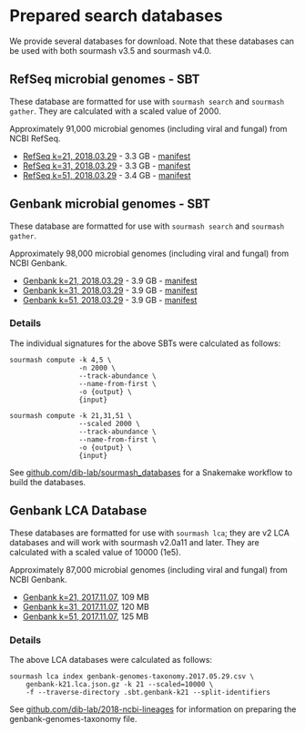 # Prepared search databases

We provide several databases for download. Note that these databases can
be used with both sourmash v3.5 and sourmash v4.0.

## RefSeq microbial genomes - SBT

These database are formatted for use with `sourmash search` and
`sourmash gather`. They are calculated with a scaled value of 2000.

Approximately 91,000 microbial genomes (including viral and fungal)
from NCBI RefSeq.

* [RefSeq k=21, 2018.03.29][0] - 3.3 GB - [manifest](https://osf.io/wamfk/download)
* [RefSeq k=31, 2018.03.29][1] - 3.3 GB - [manifest](https://osf.io/x3aut/download)
* [RefSeq k=51, 2018.03.29][2] - 3.4 GB - [manifest](https://osf.io/zpkau/download)

## Genbank microbial genomes - SBT

These database are formatted for use with `sourmash search` and
`sourmash gather`.

Approximately 98,000 microbial genomes (including viral and fungal)
from NCBI Genbank.

* [Genbank k=21, 2018.03.29][3] - 3.9 GB - [manifest](https://osf.io/vm5kb/download)
* [Genbank k=31, 2018.03.29][4] - 3.9 GB - [manifest](https://osf.io/p87ec/download)
* [Genbank k=51, 2018.03.29][5] - 3.9 GB - [manifest](https://osf.io/cbxg9/download)

### Details

The individual signatures for the above SBTs were calculated as follows:

```
sourmash compute -k 4,5 \
                 -n 2000 \
                 --track-abundance \
                 --name-from-first \
                 -o {output} \
                 {input}

sourmash compute -k 21,31,51 \
                 --scaled 2000 \
                 --track-abundance \
                 --name-from-first \
                 -o {output} \
                 {input}
```

See [github.com/dib-lab/sourmash_databases](https://github.com/dib-lab/sourmash_databases) for a Snakemake workflow
to build the databases.

[0]: https://sourmash-databases.s3-us-west-2.amazonaws.com/zip/refseq-k21.sbt.zip
[1]: https://sourmash-databases.s3-us-west-2.amazonaws.com/zip/refseq-k31.sbt.zip
[2]: https://sourmash-databases.s3-us-west-2.amazonaws.com/zip/refseq-k51.sbt.zip

[3]: https://sourmash-databases.s3-us-west-2.amazonaws.com/zip/genbank-k21.sbt.zip
[4]: https://sourmash-databases.s3-us-west-2.amazonaws.com/zip/genbank-k31.sbt.zip
[5]: https://sourmash-databases.s3-us-west-2.amazonaws.com/zip/genbank-k51.sbt.zip

## Genbank LCA Database

These databases are formatted for use with `sourmash lca`; they are
v2 LCA databases and will work with sourmash v2.0a11 and later.
They are calculated with a scaled value of 10000 (1e5).

Approximately 87,000 microbial genomes (including viral and fungal)
from NCBI Genbank.

* [Genbank k=21, 2017.11.07](https://osf.io/d7rv8/download), 109 MB
* [Genbank k=31, 2017.11.07](https://osf.io/4f8n3/download), 120 MB
* [Genbank k=51, 2017.11.07](https://osf.io/nemkw/download), 125 MB

### Details

The above LCA databases were calculated as follows:

```
sourmash lca index genbank-genomes-taxonomy.2017.05.29.csv \
    genbank-k21.lca.json.gz -k 21 --scaled=10000 \
    -f --traverse-directory .sbt.genbank-k21 --split-identifiers
```

See
[github.com/dib-lab/2018-ncbi-lineages](https://github.com/dib-lab/2018-ncbi-lineages)
for information on preparing the genbank-genomes-taxonomy file.
